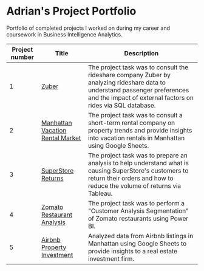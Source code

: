 # Adrian's Project Portfolio
Portfolio of completed projects I worked on during my career and coursework in Business Intelligence Analytics.

| Project number | Title | Description |
| -------------- | ------------- | ------------- |
| 1 | [Zuber](https://github.com/adrian-nobile/projects/tree/main/Zuber) | The project task was to consult the rideshare company Zuber by analyzing rideshare data to understand passenger preferences and the impact of external factors on rides via SQL database. |
| 2 | [Manhattan Vacation Rental Market](https://github.com/adrian-nobile/projects/tree/main/ManhattanVacationRentals) | The project task was to consult a short-term rental company on property trends and provide insights into vacation rentals in Manhattan using Google Sheets. |
| 3 | [SuperStore Returns](https://github.com/adrian-nobile/projects/tree/main/SuperStoreReturns) | The project task was to prepare an analysis to help understand what is causing SuperStore's customers to return their orders and how to reduce the volume of returns via Tableau. |
| 4 | [Zomato Restaurant Analysis](https://github.com/adrian-nobile/projects/tree/main/Zomato) | The project task was to perform a "Customer Analysis Segmentation" of Zomato restaurants using Power BI. |
| 5 | [Airbnb Property Investment](https://github.com/adrian-nobile/projects/tree/main/AirbnbPropertyAnalysis) | Analyzed data from Airbnb listings in Manhattan using Google Sheets to provide insights to a real estate investment firm. |
